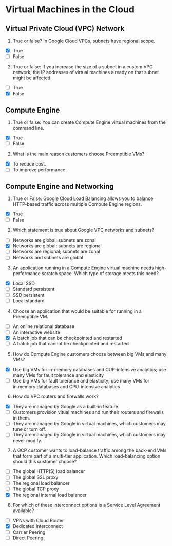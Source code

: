 # Virtual Machines in the Cloud

## Virtual Private Cloud (VPC) Network
1. True or false? In Google Cloud VPCs, subnets have regional scope.

- [X] True
- [ ] False

2. True or false: If you increase the size of a subnet in a custom VPC network, the IP addresses of virtual machines already on that subnet might be affected.

- [ ] True
- [X] False

## Compute Engine

1. True or false: You can create Compute Engine virtual machines from the command line.

- [X] True
- [ ] False

2. What is the main reason customers choose Preemptible VMs?

- [X] To reduce cost.
- [ ] To improve performance.

## Compute Engine and Networking

1. True or False: Google Cloud Load Balancing allows you to balance HTTP-based traffic across multiple Compute Engine regions.

- [X] True
- [ ] False

2. Which statement is true about Google VPC networks and subnets?

- [ ] Networks are global; subnets are zonal
- [X] Networks are global; subnets are regional
- [ ] Networks are regional; subnets are zonal
- [ ] Networks and subnets are global

3. An application running in a Compute Engine virtual machine needs high-performance scratch space. Which type of storage meets this need?

- [X] Local SSD
- [ ] Standard persistent
- [ ] SSD persistent
- [ ] Local standard

4. Choose an application that would be suitable for running in a Preemptible VM.

- [ ] An online relational database
- [ ] An interactive website
- [X] A batch job that can be checkpointed and restarted
- [ ] A batch job that cannot be checkpointed and restarted

5. How do Compute Engine customers choose between big VMs and many VMs?

- [X] Use big VMs for in-memory databases and CUP-intensive analytics; use many VMs for fault tolerance and elasticity
- [ ] Use big VMs for fault tolerance and elasticity; use many VMs for in.memory databases and CPU-intensive analytics

6. How do VPC routers and firewalls work?

- [X] They are managed by  Google as a built-in feature.
- [ ] Customers provision vitual machines and run their routers and firewalls in them.
- [ ] They are managed by Google in virtual machines, which customers may tune or turn off.
- [ ] They are managed by Google in virtual machines, which customers may never modify.

7. A GCP customer wants to load-balance traffic among the back-end VMs that form part of a multi-tier application. Which load-balancing option should this customer choose?

- [ ] The global HTTP(S) load balancer
- [ ] The global SSL proxy
- [ ] The regional load balancer
- [ ] The global TCP proxy
- [X] The regional internal load balancer

8. For which of these interconnect options is a Service Level Agreement available?

- [ ] VPNs with Cloud Router
- [X] Dedicated Interconnect
- [ ] Carrier Peering
- [ ] Direct Peering
